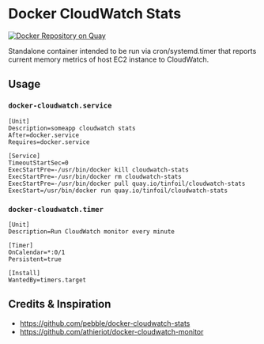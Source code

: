# Docker CloudWatch Stats #

[![Docker Repository on Quay](https://quay.io/repository/tinfoil/cloudwatch-stats/status?token=743704ca-63ae-4427-9a50-43e691785a92 "Docker Repository on Quay")](https://quay.io/repository/tinfoil/cloudwatch-stats)

Standalone container intended to be run via cron/systemd.timer that reports
current memory metrics of host EC2 instance to CloudWatch.

## Usage ##
### `docker-cloudwatch.service`
    [Unit]
    Description=someapp cloudwatch stats
    After=docker.service
    Requires=docker.service

    [Service]
    TimeoutStartSec=0
    ExecStartPre=-/usr/bin/docker kill cloudwatch-stats
    ExecStartPre=-/usr/bin/docker rm cloudwatch-stats
    ExecStartPre=-/usr/bin/docker pull quay.io/tinfoil/cloudwatch-stats
    ExecStart=/usr/bin/docker run quay.io/tinfoil/cloudwatch-stats

### `docker-cloudwatch.timer`
    [Unit]
    Description=Run CloudWatch monitor every minute

    [Timer]
    OnCalendar=*:0/1
    Persistent=true

    [Install]
    WantedBy=timers.target

## Credits & Inspiration
* https://github.com/pebble/docker-cloudwatch-stats
* https://github.com/athieriot/docker-cloudwatch-monitor

